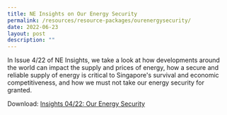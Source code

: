 ```yaml
---
title: NE Insights on Our Energy Security
permalink: /resources/resource-packages/ourenergysecurity/
date: 2022-06-23
layout: post
description: ""
---
```

In Issue 4/22 of NE Insights, we take a look at how developments around the world can impact the supply and prices of energy, how a secure and reliable supply of energy is critical to Singapore's survival and economic competitiveness, and how we must not take our energy security for granted.

Download: 
[Insights 04/22: Our Energy Security](/files/insights%204-22_%20our%20energy%20security.pdf)